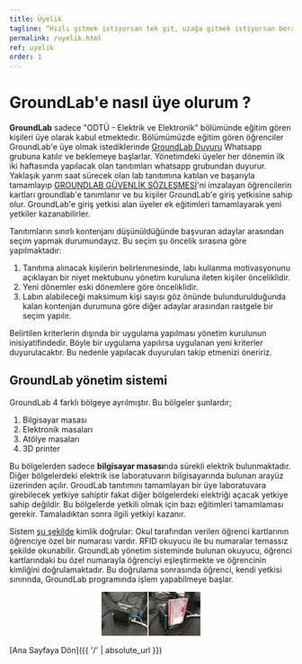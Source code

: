 ```yaml
---
title: Üyelik
tagline: “Hızlı gitmek istiyorsan tek git, uzağa gitmek istiyorsan beraber...”
permalink: /uyelik.html
ref: uyelik
order: 1
---
```

<h1>GroundLab'e nasıl üye olurum ?</h1>

**GroundLab** sadece "ODTÜ - Elektrik ve Elektronik" bölümünde eğitim gören kişileri üye olarak kabul etmektedir. Bölümümüzde eğitim gören öğrenciler GroundLab'e üye olmak istediklerinde [GroundLab Duyuru](https://chat.whatsapp.com/KtEukdV4tJG5WbBhpRvZFJ) Whatsapp grubuna katılır ve beklemeye başlarlar. Yönetimdeki üyeler her dönemin ilk iki haftasında yapılacak olan tanıtımları whatsapp grubundan duyurur. Yaklaşık yarım saat sürecek olan lab tanıtımına katılan ve başarıyla tamamlayıp [GROUNDLAB GÜVENLİK SÖZLEŞMESİ](https://docs.google.com/document/d/1UKTl5FFHKwNnq9uGve5rbhPGHiEqvrpJyYHRkwj5hcw/edit?usp=sharing)'ni imzalayan öğrencilerin kartları groundlab'e tanımlanır ve bu kişiler GroundLab'e giriş yetkisine sahip olur. GroundLab'e giriş yetkisi alan üyeler ek eğitimleri tamamlayarak yeni yetkiler kazanabilirler.


Tanıtımların sınırlı kontenjanı düşünüldüğünde başvuran adaylar arasından seçim yapmak durumundayız. Bu seçim şu öncelik sırasına göre yapılmaktadır:
1. Tanıtıma alınacak kişilerin belirlenmesinde, labı kullanma motivasyonunu açıklayan bir niyet mektubunu yönetim kuruluna ileten kişiler önceliklidir.
2. Yeni dönemler eski dönemlere göre önceliklidir.
3. Labın alabileceği maksimum kişi sayısı göz önünde bulundurulduğunda kalan kontenjan durumuna göre diğer adaylar arasından rastgele bir seçim yapılır.

Belirtilen kriterlerin dışında bir uygulama yapılması yönetim kurulunun inisiyatifindedir. Böyle bir uygulama yapılırsa uygulanan yeni kriterler duyurulacaktır. Bu nedenle yapılacak duyuruları takip etmenizi öneririz.

<h2> GroundLab yönetim sistemi</h2>

GroundLab 4 farklı bölgeye ayrılmıştır. Bu bölgeler şunlardır;

1. Bilgisayar masası
2. Elektronik masaları
3. Atölye masaları
4. 3D printer

Bu bölgelerden sadece **bilgisayar masası**nda sürekli elektrik bulunmaktadır. Diğer bölgelerdeki elektrik ise laboratuvarın bilgisayarında bulunan arayüz üzerinden açılır. GroudLab tanıtımını tamamlayan bir üye laboratuvara girebilecek yetkiye sahiptir fakat diğer bölgelerdeki elektriği açacak yetkiye sahip değildir. Bu bölgelerde yetkili olmak için bazı eğitimleri tamamlaması gerekir. Tamaladıktan sonra ilgili yetkiyi kazanır.

Sistem [şu şekilde](https://youtu.be/ieu2xN-md9k) kimlik doğrular: Okul tarafından verilen öğrenci kartlarının öğrenciye özel bir numarası vardır. RFID okuyucu ile bu numaralar temassız şekilde okunabilir. GroundLab yönetim sisteminde bulunan okuyucu, öğrenci kartlarındaki bu özel numarayla öğrenciyi eşleştirmekte ve öğrencinin kimliğini doğrulamaktadır. Bu doğrulama sonrasında öğrenci, kendi yetkisi sınırında, GroundLab programında işlem yapabilmeye başlar.

<p align="center" width="100%">   
   <img width="35%" src="/assets/groundlab_kart_okuyucu.png"  > <b> </b>
</p>



[Ana Sayfaya Dön]({{ '/' | absolute_url }})
